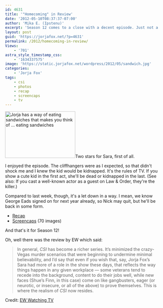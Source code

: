 ```yaml
---
id: 4631
title: '"Homecoming" in Review'
date: '2012-05-10T08:37:37-07:00'
author: 'Mika E. (Ipstenu)'
excerpt: 'Season 12 comes to a close with a decent episode. Just not a great one for Sara. Can''t win ''em all!'
layout: post
guid: 'https://jorjafox.net/?p=4631'
permalink: /2012/homecoming-in-review/
Views:
    - '701'
astra_style_timestamp_css:
    - '1634337575'
image: 'https://static.jorjafox.net/wordpress/2012/05/sandwich.jpg'
categories:
    - 'Jorja Fox'
tags:
    - csi
    - photos
    - recap
    - screencaps
    - tv
---
```


<a href="https://jorjafox.net/2012/homecoming-in-review/sandwich/" rel="attachment wp-att-4633"><img class="alignleft size-medium wp-image-4633" title="Sara Eating a Sandwhich" src="//static.jorjafox.net/wordpress/2012/05/sandwich-230x153.jpg" alt="Jorja has a way of eating sandwiches that makes you think of … eating sandwiches" width="230" height="153" /></a>Two stars for Sara, first of all.

I enjoyed the episode. The cliffhangers were as I expected, so that didn't shock me and I knew the kid would be kidnapped. It's the rules of TV. If you show a cute kid in the first act, she'll be dead or kidnapped in the last. (See also: If you cast a well-known actor as a guest on Law &amp; Order, they're the killer.)

Compared to last week, though, it's a let down in a way. I mean, we know George Eads signed on for next year already, so Nick may quit, but he'll be back in some form.
<ul>
	<li><a href="https://jorjafox.net/wiki/Homecoming">Recap</a></li>
	<li><a href="https://jorjafox.net/gallery/tv/csi/season12/homecoming/">Screencaps</a> (70 images)</li>
</ul>
And that's it for Season 12!

Oh, well there was the review by EW which said:
<blockquote>In general, <em>CSI</em> has become a richer series. It’s minimized the crazy-Vegas murder scenarios that were beginning to undermine minimal believability, and I’d say that even if you wish that, say, Jorja Fox’s Sara had more of a role in the show these days, that reflects the way things happen in any given workplace — some veterans tend to recede into the background, content to do their jobs well, while new faces (Shue’s Finn, in this case) come on like gangbusters, eager (or neurotic, or insecure, or all of the above) to prove themselves. This is where the realism of <em>CSI</em> now resides.</blockquote>
Credit: <a href="http://watching-tv.ew.com/2012/05/09/csi-george-eads-peri-gilpin/">EW Watching TV</a>
